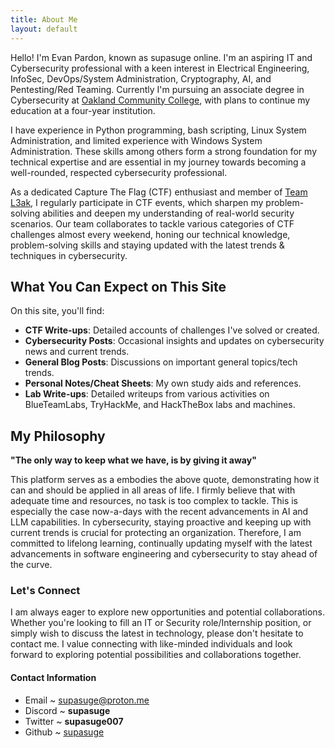 ```yaml
---
title: About Me
layout: default
---
```


Hello! I'm Evan Pardon, known as supasuge online. I'm an aspiring IT and Cybersecurity professional with a keen interest in Electrical Engineering, InfoSec, DevOps/System Administration, Cryptography, AI, and Pentesting/Red Teaming. Currently I'm pursuing an associate degree in Cybersecurity at [Oakland Community College](https://www.oaklandcc.edu/), with plans to continue my education at a four-year institution.

I have experience in Python programming, bash scripting, Linux System Administration, and limited experience with Windows System Administration. These skills among others form a strong foundation for my technical expertise and are essential in my journey towards becoming a well-rounded, respected cybersecurity professional.

As a dedicated Capture The Flag (CTF) enthusiast and member of [Team L3ak](https://l3ak.team/), I regularly participate in CTF events, which sharpen my problem-solving abilities and deepen my understanding of real-world security scenarios. Our team collaborates to tackle various categories of CTF challenges almost every weekend, honing our technical knowledge, problem-solving skills and staying updated with the latest trends & techniques in cybersecurity.

## What You Can Expect on This Site

On this site, you'll find:
- **CTF Write-ups**: Detailed accounts of challenges I've solved or created.
- **Cybersecurity Posts**: Occasional insights and updates on cybersecurity news and current trends.
- **General Blog Posts**: Discussions on important general topics/tech trends.
- **Personal Notes/Cheat Sheets**: My own study aids and references.
- **Lab Write-ups**: Detailed writeups from various activities on BlueTeamLabs, TryHackMe, and HackTheBox labs and machines.

## My Philosophy

**"The only way to keep what we have, is by giving it away"**

This platform serves as a embodies the above quote, demonstrating how it can and should be applied in all areas of life. I firmly believe that with adequate time and resources, no task is too complex to tackle. This is especially the case now-a-days with the recent advancements in AI and LLM capabilities. In cybersecurity, staying proactive and keeping up with current trends is crucial for protecting an organization. Therefore, I am committed to lifelong learning, continually updating myself with the latest advancements in software engineering and cybersecurity to stay ahead of the curve.

### Let's Connect

I am always eager to explore new opportunities and potential collaborations. Whether you're looking to fill an IT or Security role/Internship position, or simply wish to discuss the latest in technology, please don't hesitate to contact me. I value connecting with like-minded individuals and look forward to exploring potential possibilities and collaborations together.

#### Contact Information
- Email ~ [supasuge@proton.me](mailto:supasuge@proton.me)
- Discord ~ **supasuge**
- Twitter ~  **supasuge007**
- Github ~ [supasuge](https://github.com/supasuge)
